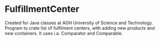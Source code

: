 # FulfillmentCenter
Created for Java classes at AGH University of Science and Technology.
Program to crate list of fulfilment centers, with adding new products and new containers.
It uses i.a. Comparator and Comparable.
